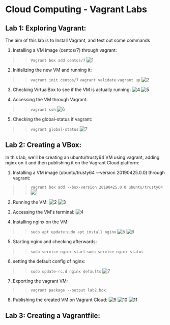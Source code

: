 # Cloud Computing - Vagrant Labs

## Lab 1: Exploring Vagrant:
The aim of this lab is to Install Vagrant, and test out some commands

1) Installing a VM image (centos/7) through vagrant:
>> `Vagrant box add centos/7`
![1](https://github.com/Ayed-Oukhay/vagrant-labs/assets/65503307/624102f3-ebc9-41c7-ac50-46a69e3eaba5)

2) Initializing the new VM and running it:
>> `vagrant init centos/7`
>> `vagrant validate`
>> `vagrant up`
![2](https://github.com/Ayed-Oukhay/vagrant-labs/assets/65503307/5a6f6b0c-5668-43f2-9095-cee6c5b1d157)

3) Checking VirtualBox to see if the VM is actually running:
![4](https://github.com/Ayed-Oukhay/vagrant-labs/assets/65503307/2040d1b7-73a7-4fc3-b3ad-63d2e821a442)
![5](https://github.com/Ayed-Oukhay/vagrant-labs/assets/65503307/7dbdc020-67ad-4601-8e12-3d6cbf35e3f4)

4) Accessing the VM through Vagrant:
>> `vagrant ssh`
![6](https://github.com/Ayed-Oukhay/vagrant-labs/assets/65503307/8389610e-52f8-431d-92aa-1cb404593158)

5) Checking the global-status if vagrant:
>> `vagrant global-status`
![7](https://github.com/Ayed-Oukhay/vagrant-labs/assets/65503307/63d0ba34-04b3-4266-a903-7382ab624be0)

## Lab 2: Creating a VBox:
In this lab, we'll be creating an ubuntu/trusty64 VM using vagrant, adding nginx on it and then publishing it on the Vagrant Cloud platform:

1) Installing a VM image (ubuntu/trusty64 --version 20190425.0.0) through vagrant:
>> `vagrant box add --box-version 20190425.0.0 ubuntu/trusty64`
![1](https://github.com/Ayed-Oukhay/vagrant-labs/assets/65503307/23225ea5-c145-45c7-930a-66915b6e36b0)

2) Running the VM:
![2](https://github.com/Ayed-Oukhay/vagrant-labs/assets/65503307/0643c57a-608b-42ea-ab90-90a8a3a9e189)
![3](https://github.com/Ayed-Oukhay/vagrant-labs/assets/65503307/b5e152eb-63ec-423e-903f-2c06f1fb34c3)

3) Accessing the VM's terminal:
![4](https://github.com/Ayed-Oukhay/vagrant-labs/assets/65503307/4a1e1212-0c83-4698-a31e-375bf7e65bbd)

4) Installing nginx on the VM:
>> `sudo apt update`
>> `sudo apt install nginx`
![5](https://github.com/Ayed-Oukhay/vagrant-labs/assets/65503307/bc3dacd5-377f-4d9a-a5ec-6bdbab41e876)
![6](https://github.com/Ayed-Oukhay/vagrant-labs/assets/65503307/d72c972d-3590-4c62-8dde-f5b5e79815ec)

5) Starting nginx and checking afterwards:
>> `sudo service nginx start` 
>> `sudo service nginx status` 

6) setting the default config of nginx:
>> `sudo update-rc.d nginx defaults`
![7](https://github.com/Ayed-Oukhay/vagrant-labs/assets/65503307/5b182bf3-e3f6-4472-b77c-11695c3a5d08)

7) Exporting the vagrant VM:
>> `vagrant package --output lab2.box`

8) Publishing the created VM on Vagrant Cloud:
![9](https://github.com/Ayed-Oukhay/vagrant-labs/assets/65503307/d438a0d3-8c5d-4ad8-851d-ccd3283b4d0a)
![10](https://github.com/Ayed-Oukhay/vagrant-labs/assets/65503307/f021156a-5391-42a8-aa1e-c96660f8ade2)
![11](https://github.com/Ayed-Oukhay/vagrant-labs/assets/65503307/bb04daf9-0060-406d-8211-8b49f43fe4df)

## Lab 3: Creating a Vagrantfile:
